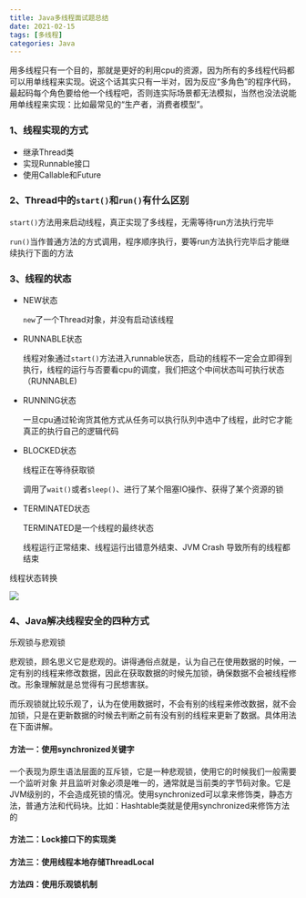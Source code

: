 ```yaml
---
title: Java多线程面试题总结
date: 2021-02-15
tags: [多线程]
categories: Java
---
```


用多线程只有一个目的，那就是更好的利用cpu的资源，因为所有的多线程代码都可以用单线程来实现。说这个话其实只有一半对，因为反应“多角色”的程序代码，最起码每个角色要给他一个线程吧，否则连实际场景都无法模拟，当然也没法说能用单线程来实现：比如最常见的“生产者，消费者模型”。



### 1、线程实现的方式

- 继承Thread类
- 实现Runnable接口
- 使用Callable和Future



### 2、Thread中的`start()`和`run()`有什么区别

`start()`方法用来启动线程，真正实现了多线程，无需等待run方法执行完毕

`run()`当作普通方法的方式调用，程序顺序执行，要等run方法执行完毕后才能继续执行下面的方法



### 3、线程的状态

- NEW状态

  `new`了一个Thread对象，并没有启动该线程

- RUNNABLE状态

  线程对象通过`start()`方法进入runnable状态，启动的线程不一定会立即得到执行，线程的运行与否要看cpu的调度，我们把这个中间状态叫可执行状态（RUNNABLE)

- RUNNING状态

  一旦cpu通过轮询货其他方式从任务可以执行队列中选中了线程，此时它才能真正的执行自己的逻辑代码

- BLOCKED状态

  线程正在等待获取锁

  调用了`wait()`或者`sleep()`、进行了某个阻塞IO操作、获得了某个资源的锁

- TERMINATED状态

  TERMINATED是一个线程的最终状态

  线程运行正常结束、线程运行出错意外结束、JVM Crash 导致所有的线程都结束

线程状态转换

<img src="https://cos-1301609895.cos.ap-nanjing.myqcloud.com/Java/duoxiancheng.png">



### 4、Java解决线程安全的四种方式

乐观锁与悲观锁

悲观锁，顾名思义它是悲观的。讲得通俗点就是，认为自己在使用数据的时候，一定有别的线程来修改数据，因此在获取数据的时候先加锁，确保数据不会被线程修改。形象理解就是总觉得有刁民想害朕。

而乐观锁就比较乐观了，认为在使用数据时，不会有别的线程来修改数据，就不会加锁，只是在更新数据的时候去判断之前有没有别的线程来更新了数据。具体用法在下面讲解。

#### 方法一：使用synchronized关键字

一个表现为原生语法层面的互斥锁，它是一种悲观锁，使用它的时候我们一般需要一个监听对象 并且监听对象必须是唯一的，通常就是当前类的字节码对象。它是JVM级别的，不会造成死锁的情况。使用synchronized可以拿来修饰类，静态方法，普通方法和代码块。比如：Hashtable类就是使用synchronized来修饰方法的



#### 方法二：Lock接口下的实现类



#### 方法三：使用线程本地存储ThreadLocal



#### 方法四：使用乐观锁机制